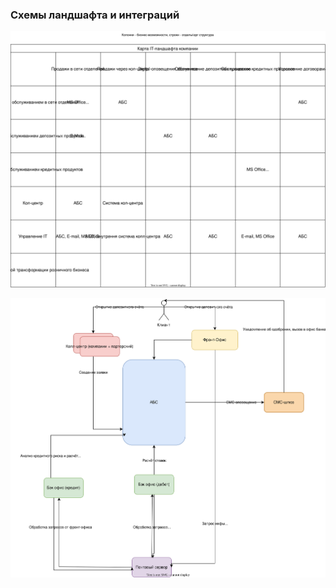 ### Схемы ландшафта и интеграций

![](./current_landscape.drawio.svg)

![](./integration.drawio.svg)